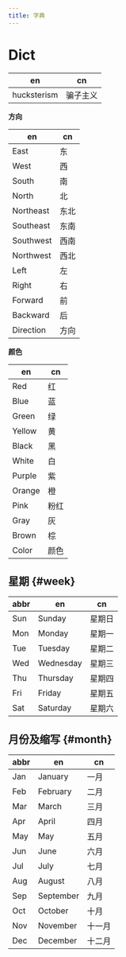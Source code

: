 ```yaml
---
title: 字典
---
```


# Dict

| en          | cn       |
| ----------- | -------- |
| hucksterism | 骗子主义 |

**方向**

| en        | cn   |
| --------- | ---- |
| East      | 东   |
| West      | 西   |
| South     | 南   |
| North     | 北   |
| Northeast | 东北 |
| Southeast | 东南 |
| Southwest | 西南 |
| Northwest | 西北 |
| Left      | 左   |
| Right     | 右   |
| Forward   | 前   |
| Backward  | 后   |
| Direction | 方向 |

**颜色**

| en     | cn   |
| ------ | ---- |
| Red    | 红   |
| Blue   | 蓝   |
| Green  | 绿   |
| Yellow | 黄   |
| Black  | 黑   |
| White  | 白   |
| Purple | 紫   |
| Orange | 橙   |
| Pink   | 粉红 |
| Gray   | 灰   |
| Brown  | 棕   |
| Color  | 颜色 |

## 星期 {#week}

| abbr | en        | cn     |
| ---- | --------- | ------ |
| Sun  | Sunday    | 星期日 |
| Mon  | Monday    | 星期一 |
| Tue  | Tuesday   | 星期二 |
| Wed  | Wednesday | 星期三 |
| Thu  | Thursday  | 星期四 |
| Fri  | Friday    | 星期五 |
| Sat  | Saturday  | 星期六 |

## 月份及缩写 {#month}

| abbr | en        | cn     |
| ---- | --------- | ------ |
| Jan  | January   | 一月   |
| Feb  | February  | 二月   |
| Mar  | March     | 三月   |
| Apr  | April     | 四月   |
| May  | May       | 五月   |
| Jun  | June      | 六月   |
| Jul  | July      | 七月   |
| Aug  | August    | 八月   |
| Sep  | September | 九月   |
| Oct  | October   | 十月   |
| Nov  | November  | 十一月 |
| Dec  | December  | 十二月 |
